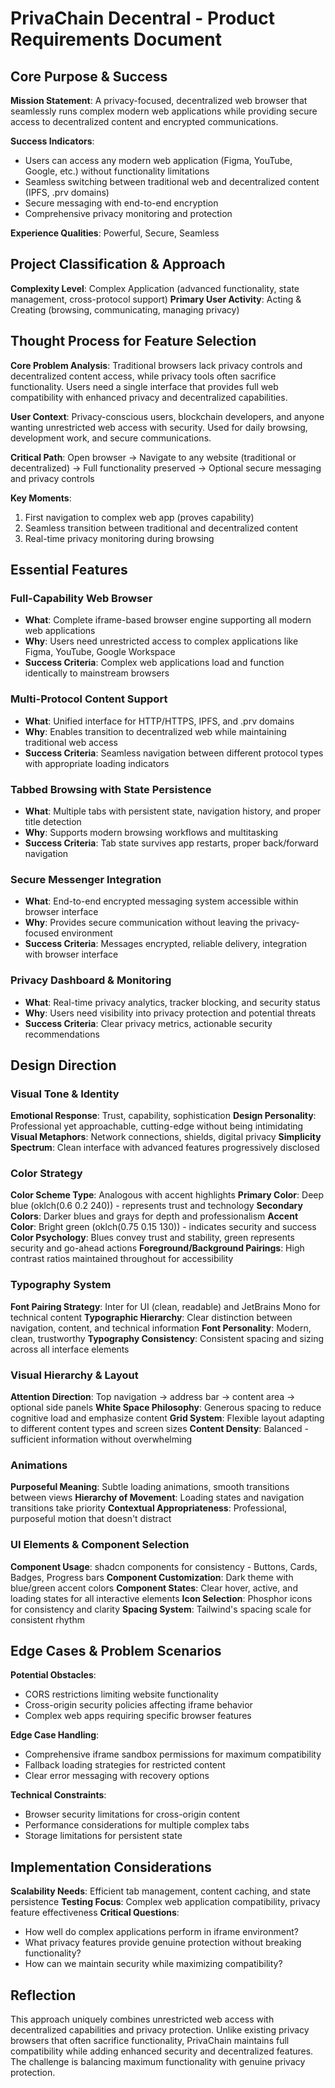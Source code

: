 # PrivaChain Decentral - Product Requirements Document

## Core Purpose & Success

**Mission Statement**: A privacy-focused, decentralized web browser that seamlessly runs complex modern web applications while providing secure access to decentralized content and encrypted communications.

**Success Indicators**: 
- Users can access any modern web application (Figma, YouTube, Google, etc.) without functionality limitations
- Seamless switching between traditional web and decentralized content (IPFS, .prv domains)
- Secure messaging with end-to-end encryption
- Comprehensive privacy monitoring and protection

**Experience Qualities**: Powerful, Secure, Seamless

## Project Classification & Approach

**Complexity Level**: Complex Application (advanced functionality, state management, cross-protocol support)
**Primary User Activity**: Acting & Creating (browsing, communicating, managing privacy)

## Thought Process for Feature Selection

**Core Problem Analysis**: Traditional browsers lack privacy controls and decentralized content access, while privacy tools often sacrifice functionality. Users need a single interface that provides full web compatibility with enhanced privacy and decentralized capabilities.

**User Context**: Privacy-conscious users, blockchain developers, and anyone wanting unrestricted web access with security. Used for daily browsing, development work, and secure communications.

**Critical Path**: Open browser → Navigate to any website (traditional or decentralized) → Full functionality preserved → Optional secure messaging and privacy controls

**Key Moments**: 
1. First navigation to complex web app (proves capability)
2. Seamless transition between traditional and decentralized content
3. Real-time privacy monitoring during browsing

## Essential Features

### Full-Capability Web Browser
- **What**: Complete iframe-based browser engine supporting all modern web applications
- **Why**: Users need unrestricted access to complex applications like Figma, YouTube, Google Workspace
- **Success Criteria**: Complex web applications load and function identically to mainstream browsers

### Multi-Protocol Content Support
- **What**: Unified interface for HTTP/HTTPS, IPFS, and .prv domains
- **Why**: Enables transition to decentralized web while maintaining traditional web access
- **Success Criteria**: Seamless navigation between different protocol types with appropriate loading indicators

### Tabbed Browsing with State Persistence
- **What**: Multiple tabs with persistent state, navigation history, and proper title detection
- **Why**: Supports modern browsing workflows and multitasking
- **Success Criteria**: Tab state survives app restarts, proper back/forward navigation

### Secure Messenger Integration
- **What**: End-to-end encrypted messaging system accessible within browser interface
- **Why**: Provides secure communication without leaving the privacy-focused environment
- **Success Criteria**: Messages encrypted, reliable delivery, integration with browser interface

### Privacy Dashboard & Monitoring
- **What**: Real-time privacy analytics, tracker blocking, and security status
- **Why**: Users need visibility into privacy protection and potential threats
- **Success Criteria**: Clear privacy metrics, actionable security recommendations

## Design Direction

### Visual Tone & Identity
**Emotional Response**: Trust, capability, sophistication
**Design Personality**: Professional yet approachable, cutting-edge without being intimidating
**Visual Metaphors**: Network connections, shields, digital privacy
**Simplicity Spectrum**: Clean interface with advanced features progressively disclosed

### Color Strategy
**Color Scheme Type**: Analogous with accent highlights
**Primary Color**: Deep blue (oklch(0.6 0.2 240)) - represents trust and technology
**Secondary Colors**: Darker blues and grays for depth and professionalism
**Accent Color**: Bright green (oklch(0.75 0.15 130)) - indicates security and success
**Color Psychology**: Blues convey trust and stability, green represents security and go-ahead actions
**Foreground/Background Pairings**: High contrast ratios maintained throughout for accessibility

### Typography System
**Font Pairing Strategy**: Inter for UI (clean, readable) and JetBrains Mono for technical content
**Typographic Hierarchy**: Clear distinction between navigation, content, and technical information
**Font Personality**: Modern, clean, trustworthy
**Typography Consistency**: Consistent spacing and sizing across all interface elements

### Visual Hierarchy & Layout
**Attention Direction**: Top navigation → address bar → content area → optional side panels
**White Space Philosophy**: Generous spacing to reduce cognitive load and emphasize content
**Grid System**: Flexible layout adapting to different content types and screen sizes
**Content Density**: Balanced - sufficient information without overwhelming

### Animations
**Purposeful Meaning**: Subtle loading animations, smooth transitions between views
**Hierarchy of Movement**: Loading states and navigation transitions take priority
**Contextual Appropriateness**: Professional, purposeful motion that doesn't distract

### UI Elements & Component Selection
**Component Usage**: shadcn components for consistency - Buttons, Cards, Badges, Progress bars
**Component Customization**: Dark theme with blue/green accent colors
**Component States**: Clear hover, active, and loading states for all interactive elements
**Icon Selection**: Phosphor icons for consistency and clarity
**Spacing System**: Tailwind's spacing scale for consistent rhythm

## Edge Cases & Problem Scenarios

**Potential Obstacles**: 
- CORS restrictions limiting website functionality
- Cross-origin security policies affecting iframe behavior
- Complex web apps requiring specific browser features

**Edge Case Handling**: 
- Comprehensive iframe sandbox permissions for maximum compatibility
- Fallback loading strategies for restricted content
- Clear error messaging with recovery options

**Technical Constraints**: 
- Browser security limitations for cross-origin content
- Performance considerations for multiple complex tabs
- Storage limitations for persistent state

## Implementation Considerations

**Scalability Needs**: Efficient tab management, content caching, and state persistence
**Testing Focus**: Complex web application compatibility, privacy feature effectiveness
**Critical Questions**: 
- How well do complex applications perform in iframe environment?
- What privacy features provide genuine protection without breaking functionality?
- How can we maintain security while maximizing compatibility?

## Reflection

This approach uniquely combines unrestricted web access with decentralized capabilities and privacy protection. Unlike existing privacy browsers that often sacrifice functionality, PrivaChain maintains full compatibility while adding enhanced security and decentralized features. The challenge is balancing maximum functionality with genuine privacy protection.